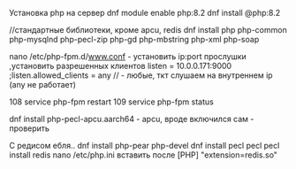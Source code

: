 Установка php на сервер
dnf module enable php:8.2
dnf install @php:8.2

//стандартные библиотеки, кроме apcu, redis
dnf install php php-common php-mysqlnd php-pecl-zip php-gd     php-mbstring php-xml php-soap


nano /etc/php-fpm.d/www.conf - установить ip:port прослушки ,установить разрешенных клиентов
listen = 10.0.0.171:9000
;listen.allowed_clients = any // - любые, ткт слушаем на внутреннем ip (any не работает)

  108  service php-fpm restart
  109  service php-fpm status


dnf install php-pecl-apcu.aarch64 - apcu, вроде включился сам - проверить

C редисом ебля..
dnf install php-pear php-devel
dnf install pecl
pecl
pecl install redis
nano /etc/php.ini
вставить после [PHP] "extension=redis.so"



